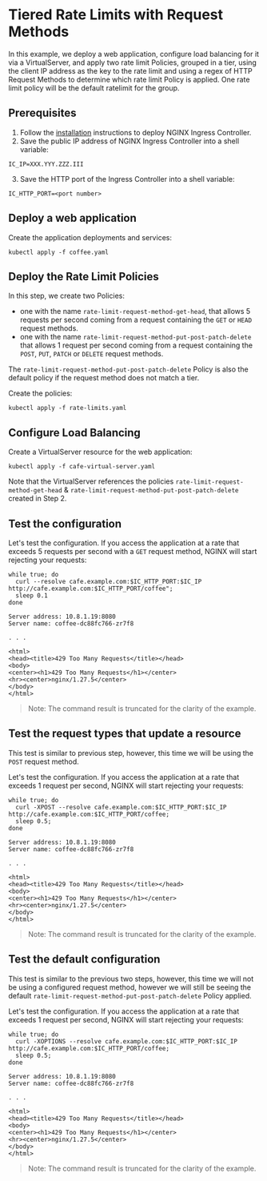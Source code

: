 # Tiered Rate Limits with Request Methods

In this example, we deploy a web application, configure load balancing for it via a VirtualServer, and apply two rate
limit Policies, grouped in a tier, using the client IP address as the key to the rate limit and using a regex of HTTP Request Methods to determine which rate limit Policy is applied.  One rate limit policy will be the default ratelimit for the group.

## Prerequisites

1. Follow the [installation](https://docs.nginx.com/nginx-ingress-controller/installation/installation-with-manifests/)
   instructions to deploy NGINX Ingress Controller.
2. Save the public IP address of NGINX Ingress Controller into a shell variable:

```shell
IC_IP=XXX.YYY.ZZZ.III
```
<!-- markdownlint-disable MD029 -->
3. Save the HTTP port of the Ingress Controller into a shell variable:
<!-- markdownlint-enable MD029 -->
```shell
IC_HTTP_PORT=<port number>
```

## Deploy a web application

Create the application deployments and services:

```shell
kubectl apply -f coffee.yaml
```

## Deploy the Rate Limit Policies

In this step, we create two Policies:

- one with the name `rate-limit-request-method-get-head`, that allows 5 requests per second coming from a request containing the `GET` or `HEAD` request methods.
- one with the name `rate-limit-request-method-put-post-patch-delete` that allows 1 request per second coming from a request containing the `POST`, `PUT`, `PATCH` or `DELETE` request methods.

The `rate-limit-request-method-put-post-patch-delete` Policy is also the default policy if the request method does not match a tier.

Create the policies:

```shell
kubectl apply -f rate-limits.yaml
```

## Configure Load Balancing

Create a VirtualServer resource for the web application:

```shell
kubectl apply -f cafe-virtual-server.yaml
```

Note that the VirtualServer references the policies `rate-limit-request-method-get-head` & `rate-limit-request-method-put-post-patch-delete` created in Step 2.

## Test the configuration

Let's test the configuration.  If you access the application at a rate that exceeds 5 requests per second with a `GET` request method, NGINX will
start rejecting your requests:

```shell
while true; do
  curl --resolve cafe.example.com:$IC_HTTP_PORT:$IC_IP http://cafe.example.com:$IC_HTTP_PORT/coffee";
  sleep 0.1
done
```

```text
Server address: 10.8.1.19:8080
Server name: coffee-dc88fc766-zr7f8

. . .

<html>
<head><title>429 Too Many Requests</title></head>
<body>
<center><h1>429 Too Many Requests</h1></center>
<hr><center>nginx/1.27.5</center>
</body>
</html>
```

> Note: The command result is truncated for the clarity of the example.

## Test the request types that update a resource

This test is similar to previous step, however, this time we will be using the `POST` request method.

Let's test the configuration.  If you access the application at a rate that exceeds 1 request per second, NGINX will
start rejecting your requests:

```shell
while true; do 
  curl -XPOST --resolve cafe.example.com:$IC_HTTP_PORT:$IC_IP http://cafe.example.com:$IC_HTTP_PORT/coffee; 
  sleep 0.5;
done
```

```text
Server address: 10.8.1.19:8080
Server name: coffee-dc88fc766-zr7f8

. . .

<html>
<head><title>429 Too Many Requests</title></head>
<body>
<center><h1>429 Too Many Requests</h1></center>
<hr><center>nginx/1.27.5</center>
</body>
</html>
```

> Note: The command result is truncated for the clarity of the example.

## Test the default configuration

This test is similar to the previous two steps, however, this time we will not be using a configured request method, however we
will still be seeing the default `rate-limit-request-method-put-post-patch-delete` Policy applied.

Let's test the configuration.  If you access the application at a rate that exceeds 1 request per second, NGINX will
start rejecting your requests:

```shell
while true; do 
  curl -XOPTIONS --resolve cafe.example.com:$IC_HTTP_PORT:$IC_IP http://cafe.example.com:$IC_HTTP_PORT/coffee; 
  sleep 0.5;
done
```

```text
Server address: 10.8.1.19:8080
Server name: coffee-dc88fc766-zr7f8

. . .

<html>
<head><title>429 Too Many Requests</title></head>
<body>
<center><h1>429 Too Many Requests</h1></center>
<hr><center>nginx/1.27.5</center>
</body>
</html>
```

> Note: The command result is truncated for the clarity of the example.
